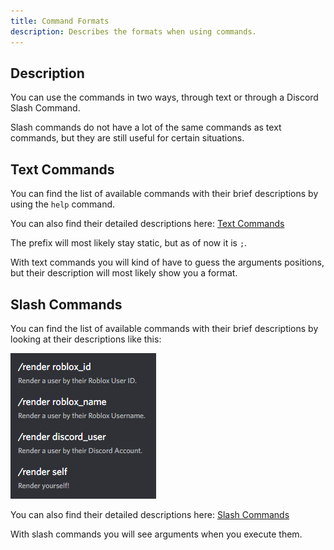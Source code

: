 ```yaml
---
title: Command Formats
description: Describes the formats when using commands.
---
```


## Description
You can use the commands in two ways, through text or through a Discord Slash Command.

Slash commands do not have a lot of the same commands as text commands, but they are still useful for certain situations.

## Text Commands
You can find the list of available commands with their brief descriptions by using the `help` command.

You can also find their detailed descriptions here: [Text Commands](./text/index.md)

The prefix will most likely stay static, but as of now it is `;`.

With text commands you will kind of have to guess the arguments positions, but their description will most likely show you a format.

## Slash Commands
You can find the list of available commands with their brief descriptions by looking at their descriptions like this:

![](/assets/screenshots/formats-slash-commands-description.png)

You can also find their detailed descriptions here: [Slash Commands](./slash/index.md)

With slash commands you will see arguments when you execute them.
